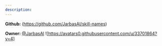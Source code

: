 ```yaml
---
description: 
---
```



**Github:** (https://github.com/JarbasAl/skill-names)

**Owner:** [@JarbasAl](https://github.com/JarbasAl) ![https://avatars0.githubusercontent.com/u/33701864?v=4]

